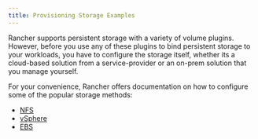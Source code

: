 ```yaml
---
title: Provisioning Storage Examples
---
```


<head>
  <link rel="canonical" href="https://ranchermanager.docs.rancher.com/pages-for-subheaders/provisioning-storage-examples"/>
</head>

Rancher supports persistent storage with a variety of volume plugins. However, before you use any of these plugins to bind persistent storage to your workloads, you have to configure the storage itself, whether its a cloud-based solution from a service-provider or an on-prem solution that you manage yourself.

For your convenience, Rancher offers documentation on how to configure some of the popular storage methods:

- [NFS](../how-to-guides/new-user-guides/manage-clusters/provisioning-storage-examples/nfs-storage.md)
- [vSphere](../how-to-guides/new-user-guides/manage-clusters/provisioning-storage-examples/vsphere-storage.md)
- [EBS](../how-to-guides/new-user-guides/manage-clusters/provisioning-storage-examples/persistent-storage-in-amazon-ebs.md)
